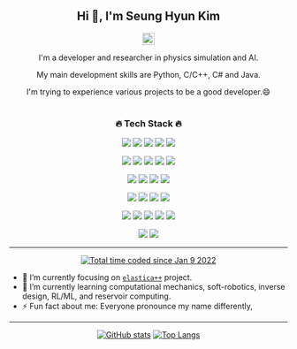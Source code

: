 <div align="center">
 <h2> Hi 👋, I'm Seung Hyun Kim </h2>
 
 [<img align="center" alt="skim0119 | LinkedIn" width="22px" src="https://cdn.jsdelivr.net/npm/simple-icons@v3/icons/linkedin.svg" />][linkedin]
 
 <p> I'm a developer and researcher in physics simulation and AI.</p>
 <p> My main development skills are Python, C/C++, C# and Java.</p>
 <p> I'm trying to experience various projects to be a good developer.😄 </p>

#

 <h3>🔥 Tech Stack 🔥</h3>
<p>
 <img src="https://img.shields.io/badge/Python-3776AB?style=flat&logo=Python&logoColor=white"/>
 <img src="https://img.shields.io/badge/C/C++-00599C?style=flat&logo=cplusplus&logoColor=#00599C"/>
 <img src="https://img.shields.io/badge/C%23-239120?style=flat&logo=csharp&logoColor=#239120"/>
 <img src="https://img.shields.io/badge/Java-007396?style=flat&logo=Java&logoColor=white"/>
 <img src="https://img.shields.io/badge/Mathematica-DD1100?style=flat&logo=wolframmathematica&logoColor=white"/>
</p>
<p>
 <img src="https://img.shields.io/badge/TensorFlow-FF6F00?style=flat&logo=tensorflow&logoColor=white"/>
 <img src="https://img.shields.io/badge/PyTorch-EE4C2C?style=flat&logo=pytorch&logoColor=white"/>
 <img src="https://img.shields.io/badge/Anaconda-44A833?style=flat&logo=anaconda&logoColor=white"/>
 <img src="https://img.shields.io/badge/Docker-2496ED?style=flat&logo=docker&logoColor=white"/>
 <img src="https://img.shields.io/badge/Ubuntu-E95420?style=flat&logo=ubuntu&logoColor=white"/>
</p>
<p>
 <img src="https://img.shields.io/badge/Rhino-801010?style=flat&logo=rhinoceros&logoColor=white"/>
 <img src="https://img.shields.io/badge/Autodesk-0696D7?style=flat&logo=autodesk&logoColor=white"/>
 <img src="https://img.shields.io/badge/Solidworks/Abaqus-005386?style=flat&logo=dassaultsystemes&logoColor=white"/>
 <img src="https://img.shields.io/badge/Ansys-FFB71B?style=flat&logo=ansys&logoColor=black"/>
</p>
<p>
 <img src="https://img.shields.io/badge/Illustrator-FF9A00?style=flat&logo=adobeillustrator&logoColor=white"/>
 <img src="https://img.shields.io/badge/Photoshop-31A8FF?style=flat&logo=adobephotoshop&logoColor=white"/>
 <img src="https://img.shields.io/badge/After%20Effects-9999FF?style=flat&logo=adobeaftereffects&logoColor=white"/>
 <img src="https://img.shields.io/badge/Audition-9999FF?style=flat&logo=adobeaudition&logoColor=white"/>
</p>
<p>
 <img src="https://img.shields.io/badge/CLion-000000?style=flat&logo=CLion&logoColor=white"/>
 <img src="https://img.shields.io/badge/Eclipse-2C2255?style=flat&logo=eclipseide&logoColor=white"/>
 <img src="https://img.shields.io/badge/PyCharm-000000?style=flat&logo=pycharm&logoColor=white"/>
 <img src="https://img.shields.io/badge/Visual%20Studio%20Code-007ACC?style=flat&logo=visualstudiocode&logoColor=white"/>
 <img src="https://img.shields.io/badge/Vim-019733?style=flat&logo=vim&logoColor=white"/>
</p>
<p>
 <img src="https://img.shields.io/badge/GitHub-gray?style=flat&logo=GitHub&logoColor=black"/>
 <img src="https://img.shields.io/badge/Git-blue?style=flat&logo=Git&logoColor=F05032"/>
</p>
 
---
 
<!--
Wakatime: Supported styles are default, plastic, flat, flat-square, for-the-badge, and social.
-->
<p><a href="https://wakatime.com/@7510e6c6-66ea-48a3-961b-e56cf50d5871"><img src="https://wakatime.com/badge/user/7510e6c6-66ea-48a3-961b-e56cf50d5871.svg" alt="Total time coded since Jan 9 2022" /></a></p>

</div>
 
- 🔭 I’m currently focusing on [`elastica++`](https://www.cosseratrods.org/) project.
- 🌱 I’m currently learning computational mechanics, soft-robotics, inverse design, RL/ML, and reservoir computing.
- ⚡ Fun fact about me: Everyone pronounce my name differently,

---

<div align="center">
 
[![GitHub stats](https://github-readme-stats.vercel.app/api?username=skim0119&count_private=true&show_icons=true&theme=dark)](https://github.com/anuraghazra/github-readme-stats)
[![Top Langs](https://github-readme-stats.vercel.app/api/top-langs/?username=skim0119&count_private=true&theme=dark&layout=compact)](https://github.com/anuraghazra/github-readme-stats)
 
<!-- [![Wakatime stats](https://github-readme-stats.vercel.app/api/wakatime?username=skim0119)](https://github.com/anuraghazra/github-readme-stats) -->

</div>


[linkedin]: https://www.linkedin.com/in/seung-hyun-kim-6118a3157

<!--
**skim0119/skim0119** is a ✨ _special_ ✨ repository because its `README.md` (this file) appears on your GitHub profile.

- 👯 I’m looking to collaborate on ...
- 🤔 I’m looking for help with ...
- 💬 Ask me about ...
- 😄 Pronouns: ...


-->
